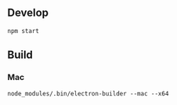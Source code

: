 
## Develop

```
npm start
```

## Build

### Mac

```
node_modules/.bin/electron-builder --mac --x64
```
